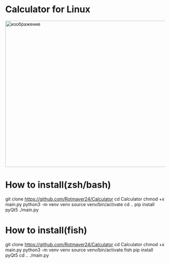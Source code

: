 # Calculator for Linux

<img width="684" height="460" alt="изображение" src="https://github.com/user-attachments/assets/7332e80c-b7d0-4f43-add3-033e90d59525" />

# How to install(zsh/bash)

git clone https://github.com/Rotmayer24/Calculator
cd Calculator
chmod +x main.py
python3 -m venv venv
source venv/bin/activate
cd ..
pip install pyQt5
./main.py

# How to install(fish)

git clone https://github.com/Rotmayer24/Calculator
cd Calculator
chmod +x main.py
python3 -m venv venv
source venv/bin/activate.fish
pip install pyQt5
cd ..
./main.py

